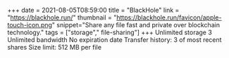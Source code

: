 +++
date = 2021-08-05T08:59:00
title = "BlackHole"
link = "https://blackhole.run/"
thumbnail = "https://blackhole.run/favicon/apple-touch-icon.png"
snippet="Share any file fast and private over blockchain technology."
tags = ["storage"," file-sharing"]
+++
Unlimited storage 3
Unlimited bandwidth
No expiration date
Transfer history: 3 of most recent shares
Size limit: 512 MB per file

